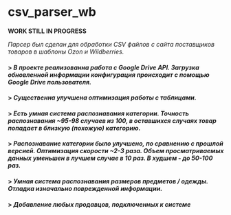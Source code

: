 # csv_parser_wb

**WORK STILL IN PROGRESS**

*Парсер был сделан для обработки CSV файлов с сайта поставщиков товаров в шаблоны Ozon и Wildberries.*


#### > ___В проекте реализованна работа с Google Drive API. Загрузка обновленной информации конфигурация происходит с помощью Google Drive пользователя.___

#### > ___Существенна улучшена оптимизация работы с таблицами.___

#### > ___Есть умная система распознавания категории. Точность распознавания ~95-98 случаев из 100, в оставшихся случаях товар попадает в близкую (похожую) категорию.___

#### > ___Распознавание категории было улучшено, по сравнению с прошлой версией. Оптимизация скорости ~2-3 раза. Объем просматриваемых данных уменьшен в лучшем случае в 10 раз. В худшем - до 50-100 раз.___

#### > ___Умная система распознавания размеров предметов / одежды. Отладка изначально поврежденной информации.___

#### > ___Добавление любых продавцов, подключенных к системе___

